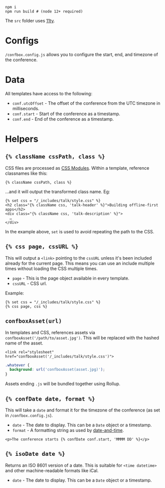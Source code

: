 ```
npm i
npm run build # (node 12+ required)
```

The `src` folder uses [11ty](https://www.11ty.io).

# Configs

`/confbox.config.js` allows you to configure the start, end, and timezone of the conference.

# Data

All templates have access to the following:

- `conf.utcOffset` - The offset of the conference from the UTC timezone in milliseconds.
- `conf.start` - Start of the conference as a timestamp.
- `conf.end` - End of the conference as a timestamp.

# Helpers

## `{% className cssPath, class %}`

CSS files are processed as [CSS Modules](https://github.com/css-modules/css-modules). Within a template, reference classnames like this:

```njk
{% className cssPath, class %}
```

…and it will output the transformed class name. Eg:

```njk
{% set css = "/_includes/talk/style.css" %}
<h2 class="{% className css, 'talk-header' %}">Building offline-first apps</h2>
<div class="{% className css, 'talk-description' %}">
  …
</div>
```

In the example above, `set` is used to avoid repeating the path to the CSS.

## `{% css page, cssURL %}`

This will output a `<link>` pointing to the `cssURL` unless it's been included already for the current page. This means you can use an include multiple times without loading the CSS multiple times.

- `page` - This is the page object available in every template.
- `cssURL` - CSS url.

Example:

```njk
{% set css = "/_includes/talk/style.css" %}
{% css page, css %}
```

## `confboxAsset(url)`

In templates and CSS, references assets via `confboxAsset('/path/to/asset.jpg')`. This will be replaced with the hashed name of the asset.

```njk
<link rel="stylesheet" href="confboxAsset('/_includes/talk/style.css')">
```

```css
.whatever {
  background: url('confboxAsset(asset.jpg)');
}
```

Assets ending `.js` will be bundled together using Rollup.

## `{% confDate date, format %}`

This will take a `date` and format it for the timezone of the conference (as set in `/confbox.config.js`).

- `date` - The date to display. This can be a `Date` object or a timestamp.
- `format` - A formatting string as used by [date-and-time](https://www.npmjs.com/package/date-and-time#formatdateobj-formatstring-utc).

```njk
<p>The conference starts {% confDate conf.start, 'MMMM DD' %}</p>
```

## `{% isoDate date %}`

Returns an ISO 8601 version of a date. This is suitable for `<time datetime>` and other machine-readable formats like iCal.

- `date` - The date to display. This can be a `Date` object or a timestamp.
